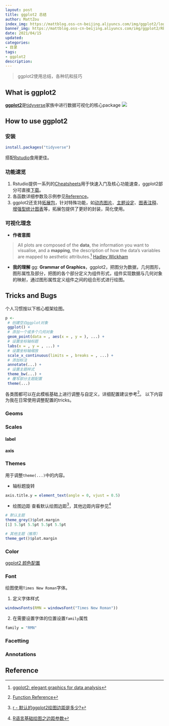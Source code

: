 ```yaml
---
layout: post
title: ggplot2 总结
author: MattZou
index_img: https://mattblog.oss-cn-beijing.aliyuncs.com/img/ggplot2/logo.png/bg
banner_img: https://mattblog.oss-cn-beijing.aliyuncs.com/img/ggplot2/README-example-1.png/bg
date: 2021/04/15
updated:
categories:
- 目录
tags:
- ggplot2
description:
---
```


> ggplot2使用总结，各种坑和技巧
<!-- more -->
## What is ggplot2

[**ggplot2**](https://ggplot2.tidyverse.org/index.html)是[tidyverse](https://www.tidyverse.org/)家族中进行数据可视化的核心package
![](https://mattblog.oss-cn-beijing.aliyuncs.com/img/ggplot2/tidyverse.jpg/pic)

## How to use ggplot2
### 安装
``` r
install.packages("tidyverse")
```
搭配[Rstudio](https://www.rstudio.com/products/rstudio/)食用更佳。

### 功能速览
1. Rstudio提供一系列的[Cheatsheets](https://www.rstudio.com/resources/cheatsheets/)用于快速入门及核心功能速查，ggplot2部分可直接[下载](https://github.com/rstudio/cheatsheets/raw/master/data-visualization-2.1.pdf)。
2. 各函数详细参数及示例参见[Reference](https://ggplot2.tidyverse.org/reference/index.html)。
3. ggplot2还支持[拓展包](https://exts.ggplot2.tidyverse.org/gallery/)，针对特殊功能，如[动态图片](https://gganimate.com/)、[主题设定](https://github.com/jrnold/ggthemes)、[图表注释](https://github.com/aphalo/ggpmisc/)、[增强型统计图表]([ggstatsplot](https://github.com/IndrajeetPatil/ggstatsplot))等，拓展包提供了更好的封装，简化使用。

### 可视化理念
- **作者意图**
> All plots are composed of the **data**, the information you want to visualise, and a **mapping**, the description of how the data’s variables are mapped to aesthetic attributes.[^1]
> [Hadley Wickham](http://hadley.nz/)
- **我的理解**
gg:  **Grammar of Graphics**，ggplot2，把图分为数据，几何图形，图形属性及部分，把图的各个部分定义为组件形式，组件实现数据与几何对象的映射，通过图形属性定义组件之间的组合形式进行绘图。

## Tricks and Bugs
个人习惯按以下核心框架绘图。
``` r
p <- 
 # 创建空白ggplot对象
 ggplot() +
 # 添加一个或多个几何对象
 geom_point(data = , aes(x = , y = ), ...) + 
 # 设置坐标轴标题
 labs(x = , y = , ...) + 
 # 设置坐标轴缩放
 scale_x_continuous(limits = , breaks = , ...) + 
 # 添加标注
 annotate(...) + 
 # 设置主题样式
 theme_bw(...) + 
 # 覆写部分主题配置
 theme(...)
```
各类图都可以在此模板基础上进行调整与自定义，详细配置建议参考[^2]。
以下内容为我在日常使用调整配置的tricks。

### Geoms


### Scales
#### label

#### axis

### Themes
用于调整`theme(...)`中的内容。

- 轴标题旋转
``` r
axis.title.y = element_text(angle = 0, vjust = 0.5)
```

- 绘图边距
查看默认绘图边距[^3]，其他边距内容参见[^4]
``` r
# 默认主题
theme_grey()$plot.margin
[1] 5.5pt 5.5pt 5.5pt 5.5pt

# 其他主题（推荐）
theme_get()$plot.margin 
```

### Color
[ggplot2 颜色配置](http://localhost:4758/2019/04/21/ggplot2-Color/)

### Font
绘图使用`Times New Roman`字体。
1. 定义字体样式
``` r
windowsFonts(RMN = windowsFont("Times New Roman"))
```
2. 在需要设置字体的位置设置`family`属性
``` r
family = "RMN"
```

### Facetting

### Annotations


## Reference
[^1]: [ggplot2: elegant graphics for data analysis](https://ggplot2-book.org/index.html)
[^2]: [Function Reference](https://ggplot2.tidyverse.org/reference/index.html)
[^3]: [r - 默认的ggplot2绘图边距是多少?](https://www.coder.work/article/6542920)
[^4]: [R语言基础绘图之边距参数](https://www.jianshu.com/p/5fbaf17d9aee)

























